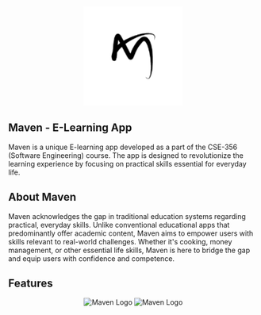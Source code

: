 <p align="center">
  <img src="https://raw.githubusercontent.com/Tanzimbn/Maven/master/images/logo.png" alt="Maven Logo" width="200"/>
</p>

## Maven - E-Learning App

Maven is a unique E-learning app developed as a part of the CSE-356 (Software Engineering) course. The app is designed to revolutionize the learning experience by focusing on practical skills essential for everyday life.

## About Maven

Maven acknowledges the gap in traditional education systems regarding practical, everyday skills. Unlike conventional educational apps that predominantly offer academic content, Maven aims to empower users with skills relevant to real-world challenges. Whether it's cooking, money management, or other essential life skills, Maven is here to bridge the gap and equip users with confidence and competence.

## Features
<p align="center">
  <img src="https://raw.githubusercontent.com/Tanzimbn/Maven/master/images/splash.png" alt="Maven Logo" width="200"/>
  <img src="https://raw.githubusercontent.com/Tanzimbn/Maven/master/images/home.png" alt="Maven Logo" width="200"/>
</p>
